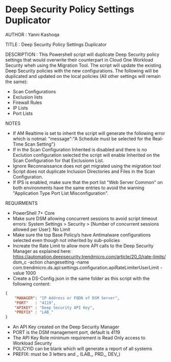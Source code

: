 # Deep Security Policy Settings Duplicator

AUTHOR		: Yanni Kashoqa

TITLE		: Deep Security Policy Settings Duplicator

DESCRIPTION	: This Powershell script will duplicate Deep Security policy settings that would overwrite their counterpart in Cloud One Workload Security wheh using the Migration Tool. The script will update the existing Deep Security policies with the new configurations.  The following will be duplicated and updated on the local policies (All other settings will remain the same):
- Scan Configurations
- Exclusion lists
- Firewall Rules
- IP Lists
- Port Lists

NOTES
- If AM Realtime is set to inherit the script will generate the following error which is notmal:
    "message":"A Schedule must be selected for the Real-Time Scan Setting"}
- If in the Scan Configuration Inherited is disabled and there is no Exclution configuration selected the script will enable Inherited on the Scan Configuration for that Exclusionn List.
- Ignore Reconnaissance does not get migrated using the migration tool
- Script does not duplicate Inclusion Directories and Files in the Scan Configuration.
- If IPS is enabled, make sure that the port list "Web Server Common" on both environments have the same entries to avoid the warning "Application Type Port List Misconfiguration".

REQUIRMENTS
- PowerShell 7+ Core
- Make sure DSM allowing concurrent sessions to avoid script timeout errors:
    System Settings > Security > [Number of concurrent sessions allowed per User]: No Limit
- Make sure the top Base Policy/s have Antimalware configurations selected even though not inherited by sub-policies
- Increate the Rate Limit to allow more API calls to the Deep Security Manager as explained here: https://automation.deepsecurity.trendmicro.com/article/20_0/rate-limits/
    dsm_c -action changesetting -name com.trendmicro.ds.api:settings.configuration.apiRateLimiterUserLimit -value 1000
- Create a DS-Config.json in the same folder as this script with the following content:
~~~~JSON
{
    "MANAGER": "IP Address or FQDN of DSM Server",
    "PORT"   : "4119",
    "APIKEY" : "Deep Security API Key",
    "PREFIX" : "LAB_"
}
~~~~

- An API Key created on the Deep Security Manager
- PORT is the DSM management port, default is 4119
- The API Key Role minimum requirement is Read Only access to Workload Security
- POLICYID can be blank which will generate a report of all systems
- PREFIX: must be 3 letters and _ (LAB_, PRD_, DEV_)